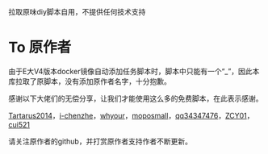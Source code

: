 拉取原味diy脚本自用，不提供任何技术支持

# To 原作者
由于E大V4版本docker镜像自动添加任务脚本时，脚本中只能有一个“_”，因此本库拉取了原脚本，没有添加原作者名字，十分抱歉。

感谢以下大佬们的无偿分享，让我们才能使用这么多的免费脚本，在此表示感谢。

[Tartarus2014](https://github.com/Tartarus2014/)，[i-chenzhe](https://github.com/i-chenzhe/)，[whyour](https://github.com/whyour/)，[moposmall](https://github.com/moposmall/)，[qq34347476](https://github.com/qq34347476/)，[ZCY01](https://github.com/ZCY01/)，[cui521](https://github.com/cui521/)

请关注原作者的github，并打赏原作者支持作者不断更新。
